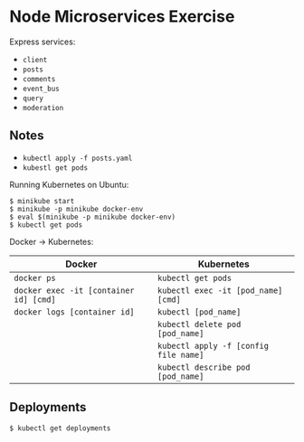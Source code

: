 # Node Microservices Exercise

Express services:

- `client`
- `posts`
- `comments`
- `event_bus`
- `query`
- `moderation`

## Notes

- `kubectl apply -f posts.yaml`
- `kubestl get pods`

Running Kubernetes on Ubuntu:

```text
$ minikube start
$ minikube -p minikube docker-env
$ eval $(minikube -p minikube docker-env)
$ kubectl get pods
```

Docker → Kubernetes:

| Docker                                 | Kubernetes                            |
|----------------------------------------|---------------------------------------|
| `docker ps`                            | `kubectl get pods`                    |
| `docker exec -it [container id] [cmd]` | `kubectl exec -it [pod_name] [cmd]`   |
| `docker logs [container id]`           | `kubectl [pod_name]`                  |
|                                        | `kubectl delete pod [pod_name]`       |
|                                        | `kubectl apply -f [config file name]` |
|                                        | `kubectl describe pod [pod_name]`     |

## Deployments

```text
$ kubectl get deployments
```
